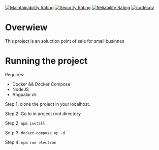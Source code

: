 [![Maintainability Rating](https://sonarcloud.io/api/project_badges/measure?project=flipecristian_bas-pdv&metric=sqale_rating)](https://sonarcloud.io/dashboard?id=flipecristian_bas-pdv) [![Security Rating](https://sonarcloud.io/api/project_badges/measure?project=flipecristian_bas-pdv&metric=security_rating)](https://sonarcloud.io/dashboard?id=flipecristian_bas-pdv) [![Reliability Rating](https://sonarcloud.io/api/project_badges/measure?project=flipecristian_bas-pdv&metric=reliability_rating)](https://sonarcloud.io/dashboard?id=flipecristian_bas-pdv) [![codecov](https://codecov.io/gh/flipecristian/bas-pdv/branch/master/graph/badge.svg?token=fjU4naFnsE)](https://codecov.io/gh/flipecristian/bas-pdv)

# Overwiew

This project is an soluction point of sale for small businnes


# Running the project

Requires:
- Docker && Docker Compose
- NodeJS
- Angualar cli

Step 1: clone the project in your localhost.

Step 2: Go to in project root directory

Step 2: ``npm install``

Setp 3: ``docker-compose up -d``

Step 4: ``npm run electron``



